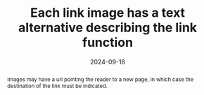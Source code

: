 ---
title: Each link image has a text alternative describing the link function
abstract: Images may have a url pointing the reader to a new page, in which case the destination of the link must be indicated.
categories:
  - Images and media
agrege: O4112-E023
opquast: 4 112
indiceebook: "23"
description: "Renewal #023"
before: "022"
weight: "023"
after: "024"
actif: "1"
layout: rules
date: 2024-09-18
tags:
  - Accessibility
  - Usability
objectif:
  - Specify image content
  - Indicating yes will link and avoid "click here" texts
  - Specify the navigation path explicitly
  - Understand the image function and the direction of the url present on the images
  - Allow good indexing by the reading app.
Meo:
  - Write the action associated with the click on the image
  - Specify the address of the target page or link role in the alt attribute of the element img;
  - Specify the address of the target page or link link in alt of the area element;
  - Specify the address of the target page or link role in the object alt
  - Specify the address of the target page or link link in alt of the canvas;
  - Name the image file with explicit keywords.Specify the target page address in an explicit way
Controle:
  - Make sure that the alt attribute of each img element concerned indicates the target or the rope of the link.
  - Make sure that the alt attribute of each area concerned indicates the target or the rope of the link.
  - Make sure that the content of each object concerned indicates the target or the link role.
  - Check that the content of each canvas element concerned indicates the target or the link role.
  - Check the text label of any other element with a link.
epubcheck: false
ace: true
humancheck: true
ReadiumGoToolkit: null
Source:
  - Opquast
Referentiel:
  - ""
steps:
  - Design
  - Editorial
---